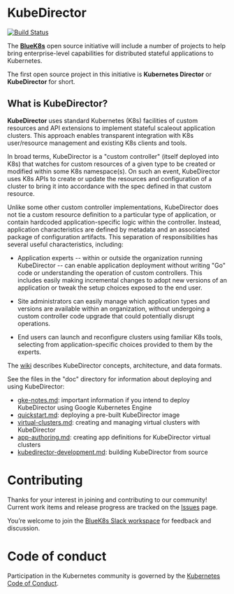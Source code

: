 # KubeDirector

[![Build Status](https://travis-ci.com/bluek8s/kubedirector.svg?branch=master)](https://travis-ci.com/bluek8s/kubedirector)

The [**BlueK8s**](https://github.com/bluek8s) open source initiative will include a number of projects to help bring enterprise-level capabilities for distributed stateful applications to Kubernetes. 

The first open source project in this initiative is **Kubernetes Director** or **KubeDirector** for short.

## What is KubeDirector?

**KubeDirector** uses standard Kubernetes (K8s) facilities of custom resources and API extensions to implement stateful scaleout application clusters. This approach enables transparent integration with K8s user/resource management and existing K8s clients and tools.

In broad terms, KubeDirector is a "custom controller" (itself deployed into K8s) that watches for custom resources of a given type to be created or modified within some K8s namespace(s). On such an event, KubeDirector uses K8s APIs to create or update the resources and configuration of a cluster to bring it into accordance with the spec defined in that custom resource.

Unlike some other custom controller implementations, KubeDirector does not tie a custom resource definition to a particular type of application, or contain hardcoded application-specific logic within the controller. Instead, application characteristics are defined by metadata and an associated package of configuration artifacts. This separation of responsibilities has several useful characteristics, including:

* Application experts -- within or outside the organization running KubeDirector -- can enable application deployment without writing "Go" code or understanding the operation of custom controllers. This includes easily making incremental changes to adopt new versions of an application or tweak the setup choices exposed to the end user.

* Site administrators can easily manage which application types and versions are available within an organization, without undergoing a custom controller code upgrade that could potentially disrupt operations.

* End users can launch and reconfigure clusters using familiar K8s tools, selecting from application-specific choices provided to them by the experts.

The [wiki](https://github.com/bluek8s/kubedirector/wiki) describes KubeDirector concepts, architecture, and data formats.

See the files in the "doc" directory for information about deploying and using KubeDirector:
* [gke-notes.md](doc/gke-notes.md): important information if you intend to deploy KubeDirector using Google Kubernetes Engine
* [quickstart.md](doc/quickstart.md): deploying a pre-built KubeDirector image
* [virtual-clusters.md](doc/virtual-clusters.md): creating and managing virtual clusters with KubeDirector
* [app-authoring.md](doc/app-authoring.md): creating app definitions for KubeDirector virtual clusters
* [kubedirector-development.md](doc/kubedirector-development.md): building KubeDirector from source

# Contributing

Thanks for your interest in joining and contributing to our community! Current work items and release progress are tracked on the [Issues](https://github.com/bluek8s/kubedirector/issues) page.

You’re welcome to join the [BlueK8s Slack workspace](https://join.slack.com/t/bluek8s/shared_invite/enQtNDUwMzkwODY5OTM4LTRhYmRmZmE4YzY3OGUzMjA1NDg0MDVhNDQ2MGNkYjRhM2RlMDNjMTI1NDQyMjAzZGVlMDFkNThkNGFjZGZjMGY) for feedback and discussion.

# Code of conduct

Participation in the Kubernetes community is governed by the [Kubernetes Code of Conduct](https://github.com/kubernetes/community/blob/master/code-of-conduct.md).
